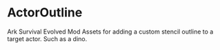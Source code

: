 # ActorOutline
Ark Survival Evolved Mod Assets for adding a custom stencil outline to a target actor. Such as a dino.
